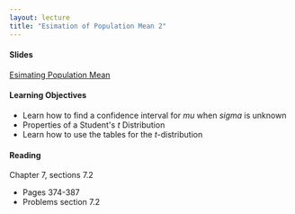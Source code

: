 ```yaml
---
layout: lecture
title: "Esimation of Population Mean 2"
---
```


<h4>
	<span class="fa fa-picture-o fa-lg main-list-item-icon"></span>
	Slides
</h4>

<a href="https://docs.google.com/presentation/d/15SQRKW-iB-Mu479hsS73xAL5ewzzkFHzpTzjt9XR7J4/pub?start=false&loop=false&delayms=3000" target="_blank">Esimating Population Mean</a>


<h4>
	<span class="fa fa-graduation-cap fa-lg main-list-item-icon"></span>
	Learning Objectives
</h4>

- Learn how to find a confidence interval for _mu_ when _sigma_ is unknown
- Properties of a Student's _t_ Distribution
- Learn how to use the tables for the _t_-distribution


<h4>
	<span class="fa fa-book fa-lg main-list-item-icon"></span>
	Reading
</h4>

Chapter 7, sections 7.2

- Pages 374-387
- Problems section 7.2
